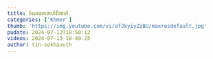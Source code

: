 ```yaml
---
title: ចំណងអាពាហ៍ពិពាហ៍
categories: ['Khmer']
thumb: 'https://img.youtube.com/vi/afJkyiyZzBU/maxresdefault.jpg'
pudate: 2024-07-12T18:50:12
videos: 2024-07-13-18-49-25
author: tin-sokhavuth
---
```

